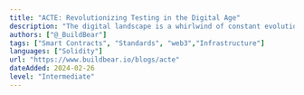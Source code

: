 ```yaml
---
title: "ACTE: Revolutionizing Testing in the Digital Age"
description: "The digital landscape is a whirlwind of constant evolution, demanding ever-more agile and efficient approaches to ensure software quality and functionality. While manual testing methods served their purpose, they increasingly struggle to keep pace with the rapid development cycles of today. In response, a groundbreaking paradigm is emerging: ACTE (Automated and Continuous Testing Engine)."
authors: ["@_BuildBear"]
tags: ["Smart Contracts", "Standards", "web3","Infrastructure"]
languages: ["Solidity"]
url: "https://www.buildbear.io/blogs/acte"
dateAdded: 2024-02-26
level: "Intermediate"
---
```

